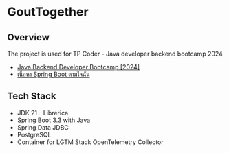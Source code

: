 # GoutTogether

## Overview

The project is used for TP Coder - Java developer backend bootcamp 2024

- [Java Backend Developer Bootcamp \[2024\]](https://youtube.com/playlist?list=PLm3A9eDaMzukMQtdDoeOR-HbFN35vieQY&si=hRd4ilmgDyedzuZG)
- [เนื้อหา Spring Boot ตามใจฉัน](https://youtube.com/playlist?list=PLm3A9eDaMzum5fChmohnoWscmRHaK9aOJ&si=LmNP53nwRG-kLVJD)

## Tech Stack

- JDK 21 - Librerica
- Spring Boot 3.3 with Java
- Spring Data JDBC
- PostgreSQL
- Container for LGTM Stack OpenTelemetry Collector
